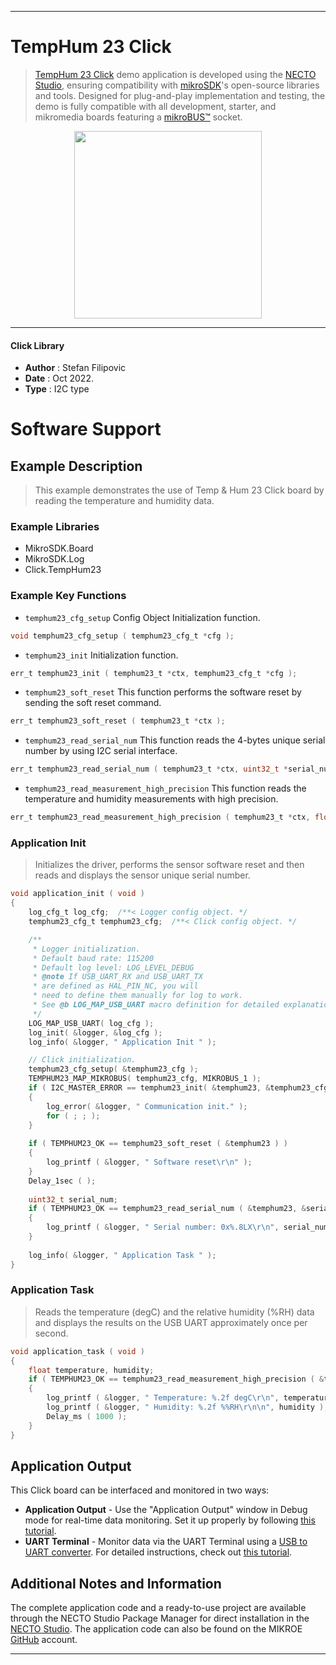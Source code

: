 
---
# TempHum 23 Click

> [TempHum 23 Click](https://www.mikroe.com/?pid_product=MIKROE-5301) demo application is developed using
the [NECTO Studio](https://www.mikroe.com/necto), ensuring compatibility with [mikroSDK](https://www.mikroe.com/mikrosdk)'s
open-source libraries and tools. Designed for plug-and-play implementation and testing, the demo is fully compatible with
all development, starter, and mikromedia boards featuring a [mikroBUS&trade;](https://www.mikroe.com/mikrobus) socket.

<p align="center">
  <img src="https://www.mikroe.com/?pid_product=MIKROE-5301&image=1" height=300px>
</p>

---

#### Click Library

- **Author**        : Stefan Filipovic
- **Date**          : Oct 2022.
- **Type**          : I2C type

# Software Support

## Example Description

> This example demonstrates the use of Temp & Hum 23 Click board by reading the temperature and humidity data.

### Example Libraries

- MikroSDK.Board
- MikroSDK.Log
- Click.TempHum23

### Example Key Functions

- `temphum23_cfg_setup` Config Object Initialization function.
```c
void temphum23_cfg_setup ( temphum23_cfg_t *cfg );
```

- `temphum23_init` Initialization function.
```c
err_t temphum23_init ( temphum23_t *ctx, temphum23_cfg_t *cfg );
```

- `temphum23_soft_reset` This function performs the software reset by sending the soft reset command.
```c
err_t temphum23_soft_reset ( temphum23_t *ctx );
```

- `temphum23_read_serial_num` This function reads the 4-bytes unique serial number by using I2C serial interface.
```c
err_t temphum23_read_serial_num ( temphum23_t *ctx, uint32_t *serial_num );
```

- `temphum23_read_measurement_high_precision` This function reads the temperature and humidity measurements with high precision.
```c
err_t temphum23_read_measurement_high_precision ( temphum23_t *ctx, float *temp, float *hum );
```

### Application Init

> Initializes the driver, performs the sensor software reset and then reads and displays the sensor unique serial number.

```c
void application_init ( void )
{
    log_cfg_t log_cfg;  /**< Logger config object. */
    temphum23_cfg_t temphum23_cfg;  /**< Click config object. */

    /** 
     * Logger initialization.
     * Default baud rate: 115200
     * Default log level: LOG_LEVEL_DEBUG
     * @note If USB_UART_RX and USB_UART_TX 
     * are defined as HAL_PIN_NC, you will 
     * need to define them manually for log to work. 
     * See @b LOG_MAP_USB_UART macro definition for detailed explanation.
     */
    LOG_MAP_USB_UART( log_cfg );
    log_init( &logger, &log_cfg );
    log_info( &logger, " Application Init " );

    // Click initialization.
    temphum23_cfg_setup( &temphum23_cfg );
    TEMPHUM23_MAP_MIKROBUS( temphum23_cfg, MIKROBUS_1 );
    if ( I2C_MASTER_ERROR == temphum23_init( &temphum23, &temphum23_cfg ) ) 
    {
        log_error( &logger, " Communication init." );
        for ( ; ; );
    }
    
    if ( TEMPHUM23_OK == temphum23_soft_reset ( &temphum23 ) )
    {
        log_printf ( &logger, " Software reset\r\n" );
    }
    Delay_1sec ( );
    
    uint32_t serial_num;
    if ( TEMPHUM23_OK == temphum23_read_serial_num ( &temphum23, &serial_num ) )
    {
        log_printf ( &logger, " Serial number: 0x%.8LX\r\n", serial_num );
    }
    
    log_info( &logger, " Application Task " );
}
```

### Application Task

> Reads the temperature (degC) and the relative humidity (%RH) data and displays the results on the USB UART approximately once per second.

```c
void application_task ( void )
{
    float temperature, humidity;
    if ( TEMPHUM23_OK == temphum23_read_measurement_high_precision ( &temphum23, &temperature, &humidity ) )
    {
        log_printf ( &logger, " Temperature: %.2f degC\r\n", temperature );
        log_printf ( &logger, " Humidity: %.2f %%RH\r\n\n", humidity );
        Delay_ms ( 1000 );
    }
}
```

## Application Output

This Click board can be interfaced and monitored in two ways:
- **Application Output** - Use the "Application Output" window in Debug mode for real-time data monitoring.
Set it up properly by following [this tutorial](https://www.youtube.com/watch?v=ta5yyk1Woy4).
- **UART Terminal** - Monitor data via the UART Terminal using
a [USB to UART converter](https://www.mikroe.com/click/interface/usb?interface*=uart,uart). For detailed instructions,
check out [this tutorial](https://help.mikroe.com/necto/v2/Getting%20Started/Tools/UARTTerminalTool).

## Additional Notes and Information

The complete application code and a ready-to-use project are available through the NECTO Studio Package Manager for 
direct installation in the [NECTO Studio](https://www.mikroe.com/necto). The application code can also be found on
the MIKROE [GitHub](https://github.com/MikroElektronika/mikrosdk_click_v2) account.

---
